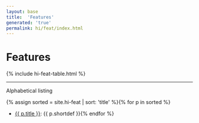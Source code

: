 ```yaml
---
layout: base
title:  'Features'
generated: 'true'
permalink: hi/feat/index.html
---
```


# Features

{% include hi-feat-table.html %}

----------

Alphabetical listing

{% assign sorted = site.hi-feat | sort: 'title' %}{% for p in sorted %}
* [{{ p.title }}](): {{ p.shortdef }}{% endfor %}
